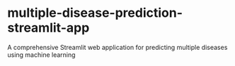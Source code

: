 # multiple-disease-prediction-streamlit-app
A comprehensive Streamlit web application for predicting multiple diseases using machine learning
